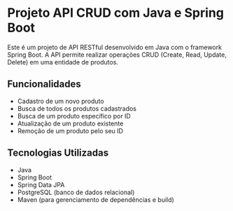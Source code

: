 # Projeto API CRUD com Java e Spring Boot

Este é um projeto de API RESTful desenvolvido em Java com o framework Spring Boot. A API permite realizar operações CRUD (Create, Read, Update, Delete) em uma entidade de produtos.

## Funcionalidades

- Cadastro de um novo produto
- Busca de todos os produtos cadastrados
- Busca de um produto específico por ID
- Atualização de um produto existente
- Remoção de um produto pelo seu ID

## Tecnologias Utilizadas

- Java
- Spring Boot
- Spring Data JPA
- PostgreSQL (banco de dados relacional)
- Maven (para gerenciamento de dependências e build)


